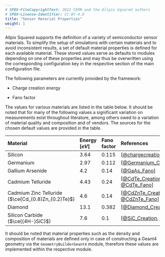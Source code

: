 ```yaml
---
# SPDX-FileCopyrightText: 2022 CERN and the Allpix Squared authors
# SPDX-License-Identifier: CC-BY-4.0
title: "Sensor Material Properties"
weight: 1
---
```


Allpix Squared supports the definition of a variety of semiconductor sensor materials. To simplify the setup of simulations
with certain materials and to avoid inconsistent results, a set of default material properties is defined for each available
material. These stored values serve as defaults to modules depending on one of these properties and may thus be overwritten
using the corresponding configuration key in the respective section of the main configuration file.

The following parameters are currently provided by the framework:

- Charge creation energy

- Fano factor

The values for various materials are listed in the table below. It should be noted that for many of the following values a
significant variation on measurements exist throughout literature, among others owed to a variation of material quality and
composition and of vendors. The sources for the chosen default values are provided in the table.

| Material                                             | Energy $`[eV]`$ | Fano factor | References                             |
|:-----------------------------------------------------|:----------------|:------------|:---------------------------------------|
| Silicon                                              | 3.64            | 0.115       | \[[@chargecreation], [@fano]\]         |
| Germanium                                            | 2.97            | 0.112       | \[[@Germanium_Creation_Fano]\]         |
| Gallium Arsenide                                     | 4.2             | 0.14        | \[[@GaAs_Fano]\]                       |
| Cadmium Telluride                                    | 4.43            | 0.24        | \[[@CdTe_Creation], [@CdTe_Fano]\]     |
| Cadmium Zinc Telluride ($`\ce{Cd_{0.8}Zn_{0.2}Te}`$) | 4.6             | 0.14        | \[[@CdZnTe_Creation], [@CdZnTe_Fano]\] |
| Diamond                                              | 13.1            | 0.382       | \[[@Diamond_Creation_Fano]\]           |
| Silicon Carbide ($`\ce{{4H-}SiC}`$)                  | 7.6             | 0.1         | \[[@SiC_Creation], [@SiC_Fano]\]       |


It should be noted that material properties such as the density and composition of materials are defined only in case of
constructing a Geant4 geometry via the `GeometryBuilderGeant4` module, therefore these values are implemented within the
respective module.


[@chargecreation]: https://doi.org/10.1103/PhysRevB.1.2945
[@fano]: https://doi.org/10.1103/PhysRevB.22.5565
[@Germanium_Creation_Fano]: https://doi.org/10.1016/0883-2889(91)90002-I
[@GaAs_Fano]: https://doi.org/10.1063/1.1406546
[@CdTe_Creation]: https://doi.org/10.1016/0029-554X(74)90662-4
[@CdTe_Fano]: https://doi.org/10.1016/j.nima.2018.09.025
[@CdZnTe_Creation]: https://doi.org/10.1016/j.astropartphys.2021.102563
[@CdZnTe_Fano]: https://doi.org/10.1109/23.322857
[@Diamond_Creation_Fano]: https://doi.org/10.1002/pssa.201600195
[@SiC_Creation]: https://doi.org/10.1109/NSSMIC.2005.1596542
[@SiC_Fano]: https://doi.org/10.1016/j.nima.2010.08.046
